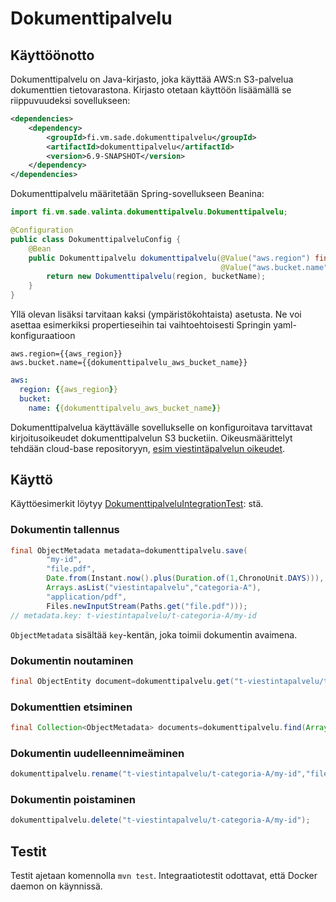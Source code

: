 # Dokumenttipalvelu

## Käyttöönotto

Dokumenttipalvelu on Java-kirjasto, joka käyttää AWS:n S3-palvelua dokumenttien tietovarastona. Kirjasto otetaan
käyttöön lisäämällä se riippuvuudeksi sovellukseen:

```xml
<dependencies>
    <dependency>
        <groupId>fi.vm.sade.dokumenttipalvelu</groupId>
        <artifactId>dokumenttipalvelu</artifactId>
        <version>6.9-SNAPSHOT</version>
    </dependency>
</dependencies>
```

Dokumenttipalvelu määritetään Spring-sovellukseen Beanina:

```java
import fi.vm.sade.valinta.dokumenttipalvelu.Dokumenttipalvelu;

@Configuration
public class DokumenttipalveluConfig {
    @Bean
    public Dokumenttipalvelu dokumenttipalvelu(@Value("aws.region") final String region,
                                               @Value("aws.bucket.name") final String bucketName) {
        return new Dokumenttipalvelu(region, bucketName);
    }
}
```

Yllä olevan lisäksi tarvitaan kaksi (ympäristökohtaista) asetusta. Ne voi asettaa esimerkiksi propertieseihin tai
vaihtoehtoisesti Springin yaml-konfiguraatioon

```properties
aws.region={{aws_region}}
aws.bucket.name={{dokumenttipalvelu_aws_bucket_name}}
```

```yaml
aws:
  region: {{aws_region}}
  bucket:
    name: {{dokumenttipalvelu_aws_bucket_name}}
```

Dokumenttipalvelua käyttävälle sovellukselle on konfiguroitava tarvittavat kirjoitusoikeudet dokumenttipalvelun S3
bucketiin. Oikeusmäärittelyt tehdään cloud-base repositoryyn,
[esim viestintäpalvelun oikeudet](https://github.com/Opetushallitus/cloud-base/blob/master/aws/templates/services/task_role.py#L184).

## Käyttö

Käyttöesimerkit löytyy
[DokumenttipalveluIntegrationTest](src/test/java/fi/vm/sade/valinta/dokumenttipalvelu/DokumenttipalveluIntegrationTest.java):
stä.

### Dokumentin tallennus

```java
final ObjectMetadata metadata=dokumenttipalvelu.save(
        "my-id",
        "file.pdf",
        Date.from(Instant.now().plus(Duration.of(1,ChronoUnit.DAYS))),
        Arrays.asList("viestintapalvelu","categoria-A"),
        "application/pdf",
        Files.newInputStream(Paths.get("file.pdf")));
// metadata.key: t-viestintapalvelu/t-categoria-A/my-id
```

`ObjectMetadata` sisältää `key`-kentän, joka toimii dokumentin avaimena.

### Dokumentin noutaminen

```java
final ObjectEntity document=dokumenttipalvelu.get("t-viestintapalvelu/t-categoria-A/my-id");
```

### Dokumenttien etsiminen

```java
final Collection<ObjectMetadata> documents=dokumenttipalvelu.find(Arrays.asList("categoria-A"));
```

### Dokumentin uudelleennimeäminen

```java
dokumenttipalvelu.rename("t-viestintapalvelu/t-categoria-A/my-id","filename.pdf");
```

### Dokumentin poistaminen

```java
dokumenttipalvelu.delete("t-viestintapalvelu/t-categoria-A/my-id");
```

## Testit

Testit ajetaan komennolla `mvn test`. Integraatiotestit odottavat, että Docker daemon on käynnissä.
